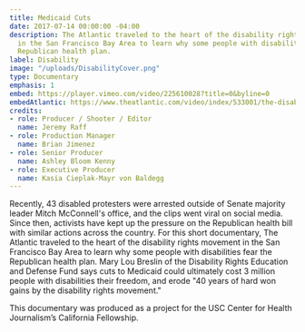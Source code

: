 ```yaml
---
title: Medicaid Cuts
date: 2017-07-14 00:00:00 -04:00
description: The Atlantic traveled to the heart of the disability rights movement
  in the San Francisco Bay Area to learn why some people with disabilities fear the
  Republican health plan.
label: Disability
image: "/uploads/DisabilityCover.png"
type: Documentary
emphasis: 1
embed: https://player.vimeo.com/video/225610028?title=0&byline=0
embedAtlantic: https://www.theatlantic.com/video/index/533001/the-disabled-fight-for-health-care/
credits:
- role: Producer / Shooter / Editor
  name: Jeremy Raff
- role: Production Manager
  name: Brian Jimenez
- role: Senior Producer
  name: Ashley Bloom Kenny
- role: Executive Producer
  name: Kasia Cieplak-Mayr von Baldegg
---
```


Recently, 43 disabled protesters were arrested outside of Senate majority leader Mitch McConnell's office, and the clips went viral on social media. Since then, activists have kept up the pressure on the Republican health bill with similar actions across the country. For this short documentary, The Atlantic traveled to the heart of the disability rights movement in the San Francisco Bay Area to learn why some people with disabilities fear the Republican health plan. Mary Lou Breslin of the Disability Rights Education and Defense Fund says cuts to Medicaid could ultimately cost 3 million people with disabilities their freedom, and erode "40 years of hard won gains by the disability rights movement." 

This documentary was produced as a project for the USC Center for Health Journalism’s California Fellowship.